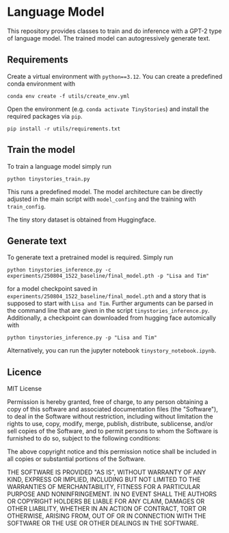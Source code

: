 # Language Model

This repository provides classes to train and do inference with a GPT-2 type of language model. The trained model can autogressively generate text.

## Requirements
Create a virtual environment with `python==3.12`. You can create a predefined conda environment with

```conda env create -f utils/create_env.yml```

Open the environment (e.g. `conda activate TinyStories`) and install the required packages via ``pip``.

```pip install -r utils/requirements.txt```

## Train the model

To train a language model simply run 

```python tinystories_train.py```

This runs a predefined model. The model architecture can be directly adjusted in the main script with `model_confing` and the training with `train_config`.

The tiny story dataset is obtained from Huggingface.

## Generate text

To generate text a pretrained model is required. Simply run

```python tinystories_inference.py -c experiments/250804_1522_baseline/final_model.pth -p "Lisa and Tim"```

for a model checkpoint saved in `experiments/250804_1522_baseline/final_model.pth` and a story that is supposed to start with `Lisa and Tim`. Further arguments can be parsed in the command line that are given in the script `tinystories_inference.py`. Additionally, a checkpoint can downloaded from hugging face automically with 

```python tinystories_inference.py -p "Lisa and Tim"```

Alternatively, you can run the jupyter notebook `tinystory_notebook.ipynb`.

## Licence
MIT License

Permission is hereby granted, free of charge, to any person obtaining a copy of this software and associated documentation files (the "Software"), to deal in the Software without restriction, including without limitation the rights to use, copy, modify, merge, publish, distribute, sublicense, and/or sell copies of the Software, and to permit persons to whom the Software is furnished to do so, subject to the following conditions:

The above copyright notice and this permission notice shall be included in all copies or substantial portions of the Software.

THE SOFTWARE IS PROVIDED "AS IS", WITHOUT WARRANTY OF ANY KIND, EXPRESS OR IMPLIED, INCLUDING BUT NOT LIMITED TO THE WARRANTIES OF MERCHANTABILITY, FITNESS FOR A PARTICULAR PURPOSE AND NONINFRINGEMENT. IN NO EVENT SHALL THE AUTHORS OR COPYRIGHT HOLDERS BE LIABLE FOR ANY CLAIM, DAMAGES OR OTHER LIABILITY, WHETHER IN AN ACTION OF CONTRACT, TORT OR OTHERWISE, ARISING FROM, OUT OF OR IN CONNECTION WITH THE SOFTWARE OR THE USE OR OTHER DEALINGS IN THE SOFTWARE.